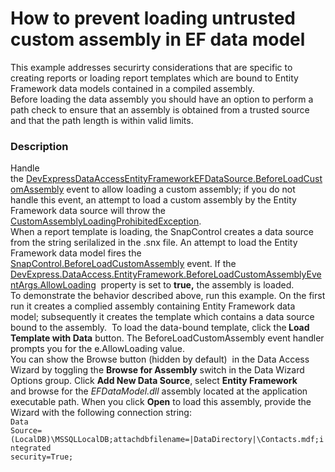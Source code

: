 # How to prevent loading untrusted custom assembly in EF data model


This example addresses securirty considerations that are specific to creating reports or loading report templates which are bound to Entity Framework data models contained in a compiled assembly.<br>Before loading the data assembly you should have an option to perform a path check to ensure that an assembly is obtained from a trusted source and that the path length is within valid limits.


<h3>Description</h3>

Handle the&nbsp;<a href="http://help.devexpress.com/#CoreLibraries/DevExpressDataAccessEntityFrameworkEFDataSource_BeforeLoadCustomAssemblytopic">DevExpressDataAccessEntityFrameworkEFDataSource.BeforeLoadCustomAssembly</a>&nbsp;event to allow loading a custom assembly; if you do not handle this event,&nbsp;an attempt to load a custom assembly by the Entity Framework data source will throw the <a href="http://help.devexpress.com/#CoreLibraries/clsDevExpressDataAccessEntityFrameworkCustomAssemblyLoadingProhibitedExceptiontopic">CustomAssemblyLoadingProhibitedException</a>.&nbsp;<br>When a report template is loading, the SnapControl creates a data source from the string serilalized in the .snx file. An attempt to load the Entity Framework data model fires the <a href="http://help.devexpress.com/#WindowsForms/DevExpressSnapSnapControl_BeforeLoadCustomAssemblytopic">SnapControl.BeforeLoadCustomAssembly</a>&nbsp;event. If the <a href="http://help.devexpress.com/#CoreLibraries/DevExpressDataAccessEntityFrameworkBeforeLoadCustomAssemblyEventArgs_AllowLoadingtopic">DevExpress.DataAccess.EntityFramework.BeforeLoadCustomAssemblyEventArgs.AllowLoading</a>&nbsp; property is set to&nbsp;<strong>true,</strong> the assembly is loaded.&nbsp;<br>To demonstrate the behavior described above, run this example. On the first run it creates a complied assembly containing Entity Framework data model; subsequently it creates the template which contains&nbsp;a data source bound to the assembly. &nbsp;To load the data-bound template, click the<strong> Load Template with Data</strong> button. The BeforeLoadCustomAssembly event handler prompts you for the e.AllowLoading value.<br>You can show the Browse button (hidden by default) &nbsp;in the Data Access Wizard by toggling&nbsp;the&nbsp;<strong>Browse for Assembly</strong> switch in the Data Wizard Options group. Click <strong>Add New Data Source</strong>, select <strong>Entity Framework</strong> and&nbsp;browse for the&nbsp;<em>EFDataModel.dll</em> assembly located at the application executable path. When you click <strong>Open</strong> to load this assembly, provide the Wizard with the following connection string:<br>
<code lang="cs">Data Source=(LocalDB)\MSSQLLocalDB;attachdbfilename=|DataDirectory|\Contacts.mdf;integrated security=True;</code>

<br/>


